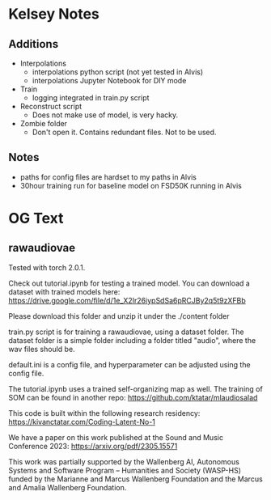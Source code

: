 # Kelsey Notes

## Additions
- Interpolations
  - interpolations python script (not yet tested in Alvis)
  - interpolations Jupyter Notebook for DIY mode
- Train
  - logging integrated in train.py script
- Reconstruct script
  - Does not make use of model, is very hacky. 
- Zombie folder
  - Don't open it. Contains redundant files. Not to be used. 

## Notes
  - paths for config files are hardset to my paths in Alvis
  - 30hour training run for baseline model on FSD50K running in Alvis


# OG Text

## rawaudiovae

Tested with torch 2.0.1.

Check out tutorial.ipynb for testing a trained model. You can download a dataset with trained models here: 
    https://drive.google.com/file/d/1e_X2Ir26iypSdSa6pRCJBy2q5t9zXFBb

Please download this folder and unzip it under the ./content folder

train.py script is for training a rawaudiovae, using a dataset folder. The dataset folder is a simple folder including a folder titled "audio", where the wav files should be. 

default.ini is a config file, and hyperparameter can be adjusted using the config file. 

The tutorial.ipynb uses a trained self-organizing map as well. The training of SOM can be found in another repo: https://github.com/ktatar/mlaudiosalad

This code is built within the following research residency:
https://kivanctatar.com/Coding-Latent-No-1

We have a paper on this work published at the Sound and Music Conference 2023: https://arxiv.org/pdf/2305.15571

This work was partially supported by the Wallenberg AI, Autonomous Systems and Software Program – Humanities and Society (WASP-HS) funded by the Marianne and Marcus Wallenberg Foundation and the Marcus and Amalia Wallenberg Foundation.
